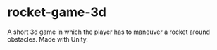 # rocket-game-3d
A short 3d game in which the player has to maneuver a rocket around obstacles. Made with Unity.

